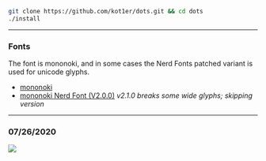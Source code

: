 ```sh
git clone https://github.com/kot1er/dots.git && cd dots
./install
```
---

### Fonts
The font is mononoki, and in some cases the Nerd Fonts patched variant is used for unicode glyphs.
* [mononoki](https://madmalik.github.io/mononoki/)
* [mononoki Nerd Font (V2.0.0)](https://github.com/ryanoasis/nerd-fonts/releases/tag/v2.0.0)
        *v2.1.0 breaks some wide glyphs; skipping version*
---

### 07/26/2020
![](https://i.kot1er.me/ss.png)

